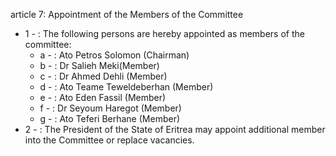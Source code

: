 article 7: Appointment of the Members of the Committee 

<ul>
			<li>1 - : The following persons are hereby appointed as members of the committee: <ul>
						<li>a - : Ato Petros Solomon (Chairman)<ul>
						</ul></li>						<li>b - : Dr Salieh Meki(Member)<ul>
						</ul></li>						<li>c - : Dr Ahmed Dehli (Member) <ul>
						</ul></li>						<li>d - : Ato Teame Teweldeberhan (Member) <ul>
						</ul></li>						<li>e - : Ato Eden Fassil (Member)<ul>
						</ul></li>						<li>f - : Dr Seyoum Haregot (Member) <ul>
						</ul></li>						<li>g - : Ato Teferi Berhane (Member) <ul>
						</ul></li>			</ul></li>			<li>2 - : The President of the State of Eritrea may appoint additional member into the Committee or replace vacancies.<ul>
			</ul></li></ul>